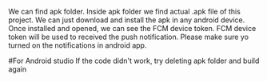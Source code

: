 We can find apk folder. Inside apk folder we find actual .apk file of this project. We can just download and install the apk in any android device. Once installed and opened, we can see the FCM device token. FCM device token will be used to received the push notification. Please make sure yo turned on the notifications in android app.

#For Android studio
If the code didn't work, try deleting apk folder and build again
